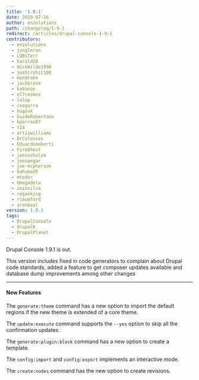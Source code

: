 ```yaml
---
title: '1.9.1'
date: 2019-07-16
author: enzolutions
path: /changelog/1-9-1
redirect: /articles/drupal-console-1-9-1
contributors:
  - enzolutions
  - jungleran
  - LOBsTerr
  - harold20
  - NickWilde1990
  - joshirohit100
  - mondrake
  - jackbravo
  - kabanon
  - el7cosmos
  - lalop
  - csegarra
  - hugovk
  - GuidoRobertone
  - kporras07
  - t14
  - artiswilliams
  - DrColossos
  - Eduardomoberti
  - FireGhost
  - jensschulze
  - jenswegar
  - joe-mcpherson
  - bahuma20
  - mtodor
  - Omegadela
  - zoiosilva
  - reganking
  - rlmumford
  - aronbeal
version: 1.9.1
tags:
  - DrupalConsole
  - drupal8
  - DrupalPlanet
---
```


Drupal Console 1.9.1 is out.

This version includes fixed in code generators to complain about Drupal code standards, added a feature to get composer updates available and database dump improvements among other changes

---

#### New Features

The `generate:theme` command has a new option to import the default regions if the new theme is extended of a core theme.

The `update:execute` command supports the  `--yes` option to skip all the confirmation updates.

The `generate:plugin:block` command has a new option to create a template.

The `config:import` and  `config:export` implements an interactive mode.

The `create:nodes` command  has the new option to create revisions.
